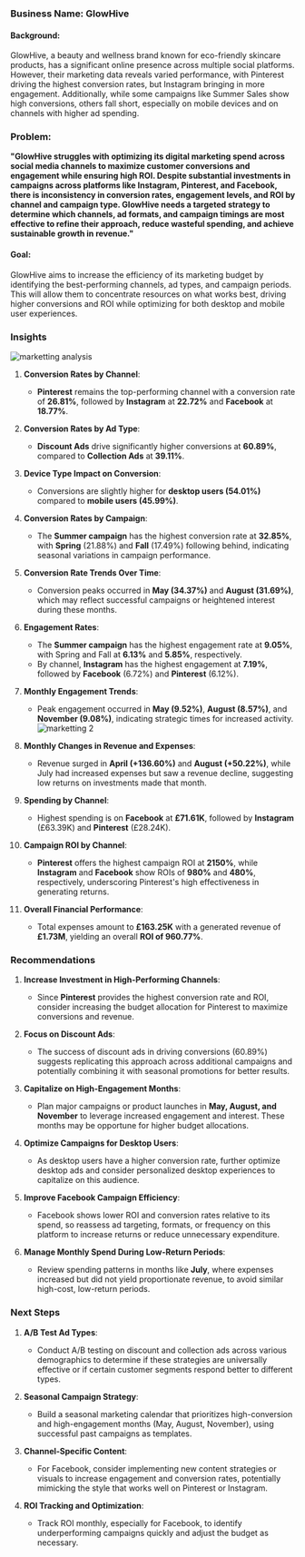 ### Business Name: **GlowHive**

#### Background:
GlowHive, a beauty and wellness brand known for eco-friendly skincare products, has a significant online presence across multiple social platforms. However, their marketing data reveals varied performance, with Pinterest driving the highest conversion rates, but Instagram bringing in more engagement. Additionally, while some campaigns like Summer Sales show high conversions, others fall short, especially on mobile devices and on channels with higher ad spending.

### Problem:
**"GlowHive struggles with optimizing its digital marketing spend across social media channels to maximize customer conversions and engagement while ensuring high ROI. Despite substantial investments in campaigns across platforms like Instagram, Pinterest, and Facebook, there is inconsistency in conversion rates, engagement levels, and ROI by channel and campaign type. GlowHive needs a targeted strategy to determine which channels, ad formats, and campaign timings are most effective to refine their approach, reduce wasteful spending, and achieve sustainable growth in revenue."**
#### Goal:
GlowHive aims to increase the efficiency of its marketing budget by identifying the best-performing channels, ad types, and campaign periods. This will allow them to concentrate resources on what works best, driving higher conversions and ROI while optimizing for both desktop and mobile user experiences.

### Insights
![marketting analysis ](https://github.com/user-attachments/assets/24833b3b-3e1e-4ef8-b101-7c18fa2e7abd)

1. **Conversion Rates by Channel**:
   - **Pinterest** remains the top-performing channel with a conversion rate of **26.81%**, followed by **Instagram** at **22.72%** and **Facebook** at **18.77%**.

2. **Conversion Rates by Ad Type**:
   - **Discount Ads** drive significantly higher conversions at **60.89%**, compared to **Collection Ads** at **39.11%**.

3. **Device Type Impact on Conversion**:
   - Conversions are slightly higher for **desktop users (54.01%)** compared to **mobile users (45.99%)**.

4. **Conversion Rates by Campaign**:
   - The **Summer campaign** has the highest conversion rate at **32.85%**, with **Spring** (21.88%) and **Fall** (17.49%) following behind, indicating seasonal variations in campaign performance.

5. **Conversion Rate Trends Over Time**:
   - Conversion peaks occurred in **May (34.37%)** and **August (31.69%)**, which may reflect successful campaigns or heightened interest during these months.

6. **Engagement Rates**:
   - The **Summer campaign** has the highest engagement rate at **9.05%**, with Spring and Fall at **6.13%** and **5.85%**, respectively.
   - By channel, **Instagram** has the highest engagement at **7.19%**, followed by **Facebook** (6.72%) and **Pinterest** (6.12%).

7. **Monthly Engagement Trends**:
   - Peak engagement occurred in **May (9.52%)**, **August (8.57%)**, and **November (9.08%)**, indicating strategic times for increased activity.
![marketting 2](https://github.com/user-attachments/assets/67e44965-c70f-45f8-bfd8-5ebef1b5772f)

8. **Monthly Changes in Revenue and Expenses**:
   - Revenue surged in **April (+136.60%)** and **August (+50.22%)**, while July had increased expenses but saw a revenue decline, suggesting low returns on investments made that month.

9. **Spending by Channel**:
   - Highest spending is on **Facebook** at **£71.61K**, followed by **Instagram** (£63.39K) and **Pinterest** (£28.24K).

10. **Campaign ROI by Channel**:
    - **Pinterest** offers the highest campaign ROI at **2150%**, while **Instagram** and **Facebook** show ROIs of **980%** and **480%**, respectively, underscoring Pinterest's high effectiveness in generating returns.

11. **Overall Financial Performance**:
    - Total expenses amount to **£163.25K** with a generated revenue of **£1.73M**, yielding an overall **ROI of 960.77%**.

### Recommendations

1. **Increase Investment in High-Performing Channels**:
   - Since **Pinterest** provides the highest conversion rate and ROI, consider increasing the budget allocation for Pinterest to maximize conversions and revenue.

2. **Focus on Discount Ads**:
   - The success of discount ads in driving conversions (60.89%) suggests replicating this approach across additional campaigns and potentially combining it with seasonal promotions for better results.

3. **Capitalize on High-Engagement Months**:
   - Plan major campaigns or product launches in **May, August, and November** to leverage increased engagement and interest. These months may be opportune for higher budget allocations.

4. **Optimize Campaigns for Desktop Users**:
   - As desktop users have a higher conversion rate, further optimize desktop ads and consider personalized desktop experiences to capitalize on this audience.

5. **Improve Facebook Campaign Efficiency**:
   - Facebook shows lower ROI and conversion rates relative to its spend, so reassess ad targeting, formats, or frequency on this platform to increase returns or reduce unnecessary expenditure.

6. **Manage Monthly Spend During Low-Return Periods**:
   - Review spending patterns in months like **July**, where expenses increased but did not yield proportionate revenue, to avoid similar high-cost, low-return periods.

### Next Steps

1. **A/B Test Ad Types**:
   - Conduct A/B testing on discount and collection ads across various demographics to determine if these strategies are universally effective or if certain customer segments respond better to different types.

2. **Seasonal Campaign Strategy**:
   - Build a seasonal marketing calendar that prioritizes high-conversion and high-engagement months (May, August, November), using successful past campaigns as templates.

3. **Channel-Specific Content**:
   - For Facebook, consider implementing new content strategies or visuals to increase engagement and conversion rates, potentially mimicking the style that works well on Pinterest or Instagram.

4. **ROI Tracking and Optimization**:
   - Track ROI monthly, especially for Facebook, to identify underperforming campaigns quickly and adjust the budget as necessary.

